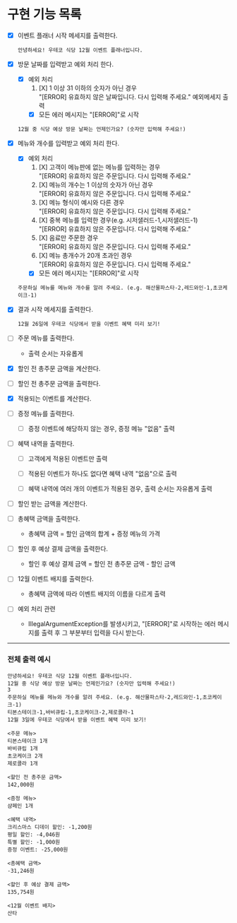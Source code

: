 # 구현 기능 목록


- [X] 이벤트 플래너 시작 메세지를 출력한다.
    ```
    안녕하세요! 우테코 식당 12월 이벤트 플래너입니다.
    ```


- [X] 방문 날짜를 입력받고 예외 처리 한다.
  - [X] 예외 처리  
    1. [X] 1 이상 31 이하의 숫자가 아닌 경우  
        "[ERROR] 유효하지 않은 날짜입니다. 다시 입력해 주세요." 예외메세지 출력
    + [X] 모든 에러 메시지는 "[ERROR]"로 시작
  ```
  12월 중 식당 예상 방문 날짜는 언제인가요? (숫자만 입력해 주세요!)
  ```


- [X] 메뉴와 개수를 입력받고 예외 처리 한다.
  - [X] 예외 처리
    1. [X] 고객이 메뉴판에 없는 메뉴를 입력하는 경우    
        "[ERROR] 유효하지 않은 주문입니다. 다시 입력해 주세요."
    2. [X] 메뉴의 개수는 1 이상의 숫자가 아닌 경우  
        "[ERROR] 유효하지 않은 주문입니다. 다시 입력해 주세요."
    3. [X] 메뉴 형식이 예시와 다른 경우  
        "[ERROR] 유효하지 않은 주문입니다. 다시 입력해 주세요."
    4. [X] 중복 메뉴를 입력한 경우(e.g. 시저샐러드-1,시저샐러드-1)  
        "[ERROR] 유효하지 않은 주문입니다. 다시 입력해 주세요."
    5. [X] 음료만 주문한 경우    
        "[ERROR] 유효하지 않은 주문입니다. 다시 입력해 주세요."
    6. [X] 메뉴 총개수가 20개 초과인 경우  
        "[ERROR] 유효하지 않은 주문입니다. 다시 입력해 주세요."
    + [X] 모든 에러 메시지는 "[ERROR]"로 시작
  ``` 
  주문하실 메뉴를 메뉴와 개수를 알려 주세요. (e.g. 해산물파스타-2,레드와인-1,초코케이크-1) 
  ```


- [X] 결과 시작 메세지를 출력한다.
  
  ```
  12월 26일에 우테코 식당에서 받을 이벤트 혜택 미리 보기!

  ```


- [ ] 주문 메뉴를 출력한다. 
  - 출력 순서는 자유롭게
  

- [X] 할인 전 총주문 금액을 계산한다. 


- [ ] 할인 전 총주문 금액을 출력한다.


- [X] 적용되는 이벤트를 계산한다.


- [ ] 증정 메뉴를 출력한다. 
    - [ ] 증정 이벤트에 해당하지 않는 경우, 증정 메뉴 "없음" 출력


- [ ] 혜택 내역을 출력한다.
    - [ ] 고객에게 적용된 이벤트만 출력
    - [ ] 적용된 이벤트가 하나도 없다면 혜택 내역 "없음"으로 출력
    - [ ] 혜택 내역에 여러 개의 이벤트가 적용된 경우, 출력 순서는 자유롭게 출력


- [ ] 할인 받는 금액을 계산한다. 


- [ ] 총혜택 금액을 출력한다.
    - 총혜택 금액 = 할인 금액의 합계 + 증정 메뉴의 가격


- [ ] 할인 후 예상 결제 금액을 출력한다.
    - 할인 후 예상 결제 금액 = 할인 전 총주문 금액 - 할인 금액


- [ ] 12월 이벤트 배지를 출력한다.
  - 총혜택 금액에 따라 이벤트 배지의 이름을 다르게 출력


- [ ] 예외 처리 관련
  - IllegalArgumentException를 발생시키고, "[ERROR]"로 시작하는 에러 메시지를 출력 후 그 부분부터 입력을 다시 받는다.


---
### 전체 출력 예시
```
안녕하세요! 우테코 식당 12월 이벤트 플래너입니다.
12월 중 식당 예상 방문 날짜는 언제인가요? (숫자만 입력해 주세요!)
3
주문하실 메뉴를 메뉴와 개수를 알려 주세요. (e.g. 해산물파스타-2,레드와인-1,초코케이크-1)
티본스테이크-1,바비큐립-1,초코케이크-2,제로콜라-1
12월 3일에 우테코 식당에서 받을 이벤트 혜택 미리 보기!

<주문 메뉴>
티본스테이크 1개
바비큐립 1개
초코케이크 2개
제로콜라 1개

<할인 전 총주문 금액>
142,000원

<증정 메뉴>
샴페인 1개

<혜택 내역>
크리스마스 디데이 할인: -1,200원
평일 할인: -4,046원
특별 할인: -1,000원
증정 이벤트: -25,000원

<총혜택 금액>
-31,246원

<할인 후 예상 결제 금액>
135,754원

<12월 이벤트 배지>
산타
```